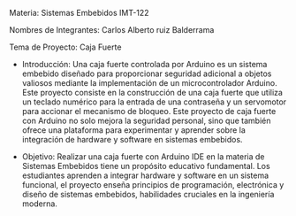 Materia: Sistemas Embebidos IMT-122 

Nombres de Integrantes: Carlos Alberto ruiz Balderrama 

Tema de Proyecto: Caja Fuerte 

- Introducción: 
Una caja fuerte controlada por Arduino es un sistema embebido diseñado para proporcionar seguridad adicional a objetos valiosos mediante la implementación de un microcontrolador Arduino. 
Este proyecto consiste en la construcción de una caja fuerte que utiliza un teclado numérico para la entrada de una contraseña y un servomotor para accionar el mecanismo de bloqueo.
Este proyecto de caja fuerte con Arduino no solo mejora la seguridad personal, sino que también ofrece una plataforma para experimentar y aprender sobre la integración de hardware y software en sistemas embebidos. 

- Objetivo: 
Realizar una caja fuerte con Arduino IDE en la materia de Sistemas Embebidos tiene un propósito educativo fundamental. Los estudiantes aprenden a integrar hardware y software en un sistema funcional, el proyecto enseña principios de programación, electrónica y diseño de sistemas embebidos, habilidades cruciales en la ingeniería moderna.

